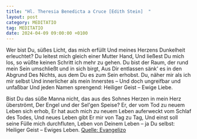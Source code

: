 ```yaml
---
title: "Hl. Theresia Benedicta a Cruce [Edith Stein]  "
layout: post
category: MEDITATIO
tag: MEDITATIO
date: 2024-04-09 09:00:00 +0100
---
```

Wer bist Du, süßes Licht, das mich erfüllt
Und meines Herzens Dunkelheit erleuchtet?
Du leitest mich gleich einer Mutter Hand,
Und ließest Du mich los, so wüßte keinen Schritt ich mehr zu gehen.
Du bist der Raum, der rund mein Sein umschließt und in sich birgt,
Aus Dir entlassen sänk' es in den Abgrund 
Des Nichts, aus dem Du es zum Sein erhobst.<!--more-->
Du, näher mir als ich mir selbst
Und innerlicher als mein Innerstes –
Und doch ungreifbar und unfaßbar
Und jeden Namen sprengend:
Heiliger Geist – Ewige Liebe. 

Bist Du das süße Manna nicht,
das aus des Sohnes Herzen in mein Herz überströmt,
Der Engel und der Sel'gen Speise?
Er, der vom Tod zu neuem Leben sich erhob,
Er hat auch mich zu neuem Leben auferweckt
vom Schlaf  des Todes,
Und neues Leben gibt Er mir von Tag zu Tag,
Und einst soll seine Fülle mich durchfluten,
Leben von Deinem Leben – ja Du selbst:
Heiliger Geist – Ewiges Leben. 
[Quelle: Evangelizo](https://evangeliumtagfuertag.org/DE/gospel)